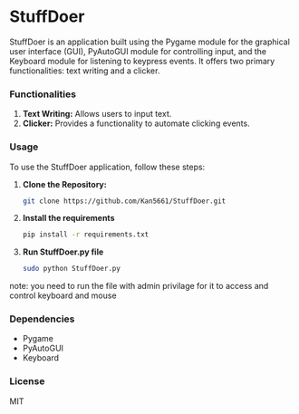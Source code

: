 # StuffDoer

StuffDoer is an application built using the Pygame module for the graphical user interface (GUI), PyAutoGUI module for controlling input, and the Keyboard module for listening to keypress events. It offers two primary functionalities: text writing and a clicker.

### Functionalities

1. **Text Writing:** Allows users to input text.
2. **Clicker:** Provides a functionality to automate clicking events.

### Usage

To use the StuffDoer application, follow these steps:

1. **Clone the Repository:**
   ```bash
   git clone https://github.com/Kan5661/StuffDoer.git
2. **Install the requirements**
    ```bash
    pip install -r requirements.txt
3. **Run StuffDoer.py file**
    ```bash
    sudo python StuffDoer.py
note: you need to run the file with admin privilage for it to access and control keyboard and mouse
### Dependencies
- Pygame
- PyAutoGUI
- Keyboard

### License
MIT
